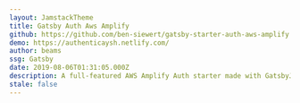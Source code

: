 ```yaml
---
layout: JamstackTheme
title: Gatsby Auth Aws Amplify
github: https://github.com/ben-siewert/gatsby-starter-auth-aws-amplify
demo: https://authenticaysh.netlify.com/
author: beams
ssg: Gatsby
date: 2019-08-06T01:31:05.000Z
description: A full-featured AWS Amplify Auth starter made with GatsbyJS
stale: false
---
```

